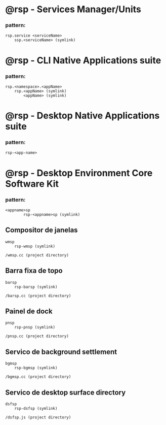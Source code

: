 # @rsp - Services Manager/Units

### pattern:

    rsp.service <serviceName>
        ssp.<serviceName> (symlink)

# @rsp - CLI Native Applications suite

### pattern:

    rsp.<namespace>.<appName>
        rsp.<appName> (symlink)
            <appName> (symlink)

# @rsp - Desktop Native Applications suite

### pattern:

    rsp-<app-name>

# @rsp - Desktop Environment Core Software Kit

### pattern:

    <appname>sp
            rsp-<appname>sp (symlink)

## Compositor de janelas

    wmsp
        rsp-wmsp (symlink)

    /wmsp.cc (project directory)

## Barra fixa de topo

    barsp
        rsp-barsp (symlink)

    /barsp.cc (project directory)

## Painel de dock

    pnsp
        rsp-pnsp (symlink)

    /pnsp.cc (project directory)

## Servico de background settlement

    bgmsp
        rsp-bgmsp (symlink)

    /bgmsp.cc (project directory)

## Servico de desktop surface directory

    dsfsp
        rsp-dsfsp (symlink)

    /dsfsp.js (project directory)
